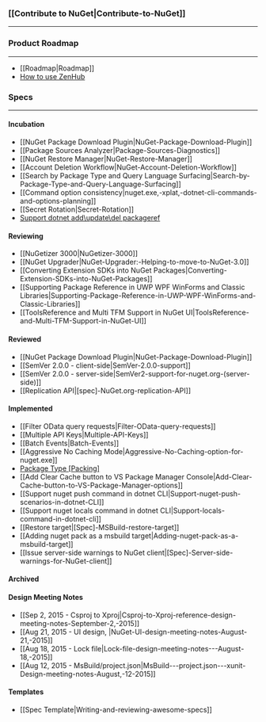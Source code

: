 ### [[Contribute to NuGet|Contribute-to-NuGet]]
***

### Product Roadmap
***

* [[Roadmap|Roadmap]]
* [How to use ZenHub](https://www.zenhub.io/)

### Specs

***

#### Incubation 
* [[NuGet Package Download Plugin|NuGet-Package-Download-Plugin]]
* [[Package Sources Analyzer|Package-Sources-Diagnostics]]
* [[NuGet Restore Manager|NuGet-Restore-Manager]]
* [[Account Deletion Workflow|NuGet-Account-Deletion-Workflow]]
* [[Search by Package Type and Query Language Surfacing|Search-by-Package-Type-and-Query-Language-Surfacing]]
* [[Command option consistency|nuget.exe,-xplat,-dotnet-cli-commands-and-options-planning]]
* [[Secret Rotation|Secret-Rotation]]
* [Support dotnet add\update\del packageref](https://github.com/NuGet/Home/wiki/Support-dotnet-add%7Cupdate%7Cremove-pkg)

#### Reviewing
* [[NuGetizer 3000|NuGetizer-3000]]
* [[NuGet Upgrader|NuGet-Upgrader:-Helping-to-move-to-NuGet-3.0]]
* [[Converting Extension SDKs into NuGet Packages|Converting-Extension-SDKs-into-NuGet-Packages]]
* [[Supporting Package Reference in UWP WPF WinForms and Classic Libraries|Supporting-Package-Reference-in-UWP-WPF-WinForms-and-Classic-Libraries]]
* [[ToolsReference and Multi TFM Support in NuGet UI|ToolsReference-and-Multi-TFM-Support-in-NuGet-UI]]

#### Reviewed
* [[NuGet Package Download Plugin|NuGet-Package-Download-Plugin]]
* [[SemVer 2.0.0 - client-side|SemVer-2.0.0-support]]
* [[SemVer 2.0.0 - server-side|SemVer2-support-for-nuget.org-(server-side)]]
* [[Replication API|[spec]-NuGet.org-replication-API]]

#### Implemented
* [[Filter OData query requests|Filter-OData-query-requests]]
* [[Multiple API Keys|Multiple-API-Keys]]
* [[Batch Events|Batch-Events]]
* [[Aggressive No Caching Mode|Aggressive-No-Caching-option-for-nuget.exe]]
* [Package Type \[Packing\]](https://github.com/NuGet/Home/wiki/Package-Type-%5BPacking%5D)
* [[Add Clear Cache button to VS Package Manager Console|Add-Clear-Cache-button-to-VS-Package-Manager-options]]
* [[Support nuget push command in dotnet CLI|Support-nuget-push-scenarios-in-dotnet-CLI]]
* [[Support nuget locals command in dotnet CLI|Support-locals-command-in-dotnet-cli]]
* [[Restore target|[Spec]-MSBuild-restore-target]]
* [[Adding nuget pack as a msbuild target|Adding-nuget-pack-as-a-msbuild-target]]
* [[Issue server-side warnings to NuGet client|[Spec]-Server-side-warnings-for-NuGet-client]]

#### Archived

#### Design Meeting Notes
* [[Sep 2, 2015 - Csproj to Xproj|Csproj-to-Xproj-reference-design-meeting-notes-September-2,-2015]]
* [[Aug 21, 2015 - UI design, |NuGet-UI-design-meeting-notes-August-21,-2015]]
* [[Aug 18, 2015 - Lock file|Lock-file-design-meeting-notes---August-18,-2015]]
* [[Aug 12, 2015 - MsBuild/project.json|MsBuild---project.json---xunit-Design-meeting-notes-August,-12-2015]]

#### Templates
* [[Spec Template|Writing-and-reviewing-awesome-specs]]
